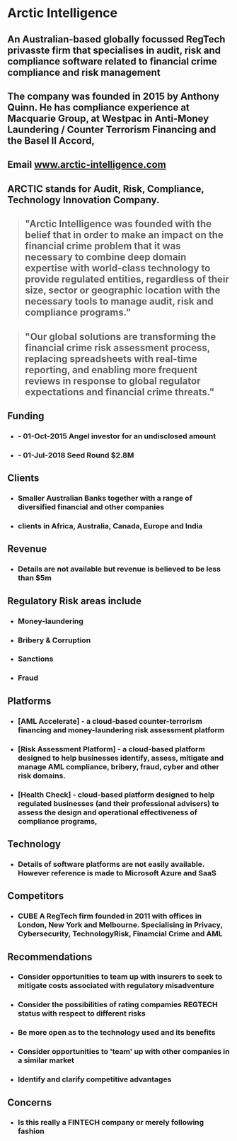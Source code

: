 # Arctic Intelligence
  ## An Australian-based globally focussed RegTech privasste firm that specialises in audit, risk and compliance software related to financial crime compliance and risk management
  ## The company was founded in 2015 by Anthony Quinn. He has compliance experience at Macquarie Group, at Westpac in Anti-Money Laundering / Counter Terrorism Financing and the Basel II Accord,
  ## Email www.arctic-intelligence.com
  ## ARCTIC stands for Audit, Risk, Compliance, Technology Innovation Company.

  >## "Arctic Intelligence was founded with the belief that in order to make an impact on the financial crime problem that it was necessary to combine deep domain expertise with world-class technology to provide regulated entities, regardless of their size, sector or geographic location with the necessary tools to manage audit, risk and compliance programs."

  >## "Our global solutions are transforming the financial crime risk assessment process, replacing spreadsheets with real-time reporting, and enabling more frequent reviews in response to global regulator expectations and financial crime threats."

## Funding
- ### - 01-Oct-2015 Angel investor for an undisclosed amount
- ### - 01-Jul-2018 Seed Round $2.8M

## Clients
- ### Smaller Australian Banks together with a range of diversified financial and other companies
- ### clients in Africa, Australia, Canada, Europe and India

## Revenue
- ### Details are not available but revenue is believed to be less than $5m

## Regulatory Risk areas include
- ### Money-laundering
- ### Bribery & Corruption
- ### Sanctions
- ### Fraud

## Platforms
- ### [AML Accelerate] - a cloud-based counter-terrorism financing and money-laundering risk assessment platform
- ### [Risk Assessment Platform] - a cloud-based platform designed to help businesses identify, assess, mitigate and manage AML compliance, bribery, fraud, cyber and other risk domains.
- ### [Health Check] - cloud-based platform designed to help regulated businesses (and their professional advisers) to assess the design and operational effectiveness of compliance programs,

## Technology
- ### Details of software platforms are not easily available. However reference is made to Microsoft Azure and SaaS 


## Competitors
- ### CUBE A RegTech firm founded in 2011 with offices in London, New York and Melbourne. Specialising in Privacy, Cybersecurity, TechnologyRisk, Finamcial Crime and AML

## Recommendations
- ### Consider opportunities to team up with insurers to seek to mitigate costs associated with regulatory misadventure
- ### Consider the possibilities of rating compamies REGTECH status with respect to different risks
- ### Be more open as to the technology used and its benefits
- ### Consider opportunities to 'team' up with other companies in a similar market
- ### Identify and clarify competitive advantages

## Concerns
- ### Is this really a FINTECH company or merely following fashion

